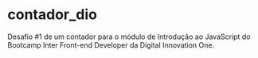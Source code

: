 # contador_dio
Desafio #1 de um contador para o módulo de Introdução ao JavaScript do Bootcamp Inter Front-end Developer da Digital Innovation One.
